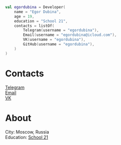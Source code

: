 ```kotlin
val egordubina = Developer(
    name = "Egor Dubina",
    age = 19,
    education = "School 21",
    contacts = listOf(
        Telegram(username = "egordubina"),
        Email(username = "egordubina@icloud.com"),
        VK(username = "egordubina"),
        GitHub(username = "egordubina"),
    )
)
```
# Contacts
[Telegram](https://t.me/egordubina)<br/>
[Email](mailto:egordubina@kotlinx.ru)<br/>
[VK](https://vk.com/egordubina)

# About
City: Moscow, Russia<br/>
Education: [School 21](https://21-school.ru)
